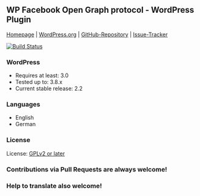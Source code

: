## WP Facebook Open Graph protocol - WordPress Plugin

[Homepage](http://rynoweb.com/wordpress-plugins/) |
[WordPress.org](http://wordpress.org/plugins/wp-facebook-open-graph-protocol/) |
[GitHub-Repository](https://github.com/chuckreynolds/WPFBOGP) |
[Issue-Tracker](https://github.com/chuckreynolds/WPFBOGP/issues)

[![Build Status](https://travis-ci.org/chuckreynolds/WPFBOGP.png?branch=master)](https://travis-ci.org/chuckreynolds/WPFBOGP)

### WordPress
* Requires at least: 3.0
* Tested up to: 3.8.x
* Current stable release: 2.2

### Languages
* English
* German

### License
License: [GPLv2 or later](http://www.gnu.org/licenses/gpl-2.0.html)

### Contributions via Pull Requests are always welcome!
### Help to translate also welcome!